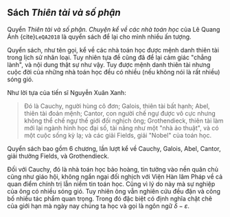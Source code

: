 ## Sách *Thiên tài và số phận*

Quyển *Thiên tài và số phận. Chuyện kể về các nhà toán học* của Lê Quang Ánh {cite}`LeQA2018` là quyển sách để lại cho mình nhiều ấn tượng.

Quyển sách, như tên gọi, kể về các nhà toán học được mệnh danh thiên tài trong lịch sử nhân loại. Tuy nhiên tựa đề cũng đã để lại cảm giác "chẳng lành", và nội dung thật sự như vậy. Tuy được mệnh danh thiên tài nhưng cuộc đời của những nhà toán học đều có nhiều (nếu không nói là rất nhiều) sóng gió.

Như lời tựa của tiến sĩ Nguyễn Xuân Xanh:

> Đó là Cauchy, người hùng cô đơn; Galois, thiên tài bất hạnh; Abel, thiên tài đoản mệnh; Cantor, con người chế ngự được vô cực nhưng không thể chế ngự thế giới đối nghịch ông; Grothendieck, thiên tài làm mới lại ngành hình học đại số, tài năng như một "nhà ảo thuật", và có một cuộc sống kỳ lạ; và các giải Fields, giải "Nobel" của toán học.

Quyển sách bao gồm 6 chương, lần lượt kể về Cauchy, Galois, Abel, Cantor, giải thưởng Fields, và Grothendieck.

Đối với Cauchy, đó là nhà toán học bảo hoàng, tin tưởng vào nền quân chủ cũng như giáo hội, không ngần ngại đối nghịch với Viện Hàn lâm Pháp về cả quan điểm chính trị lẫn niềm tin toán học. Cũng vì lý do này mà sự nghiệp của ông có nhiều sóng gió. Tuy nhiên ông vẫn nghiên cứu đều đặn và công bố nhiều tác phẩm quan trọng. Trong đó đặc biệt có định nghĩa chặt chẽ của giới hạn mà ngày nay chúng ta học và gọi là ngôn ngữ $\delta-\varepsilon$.

